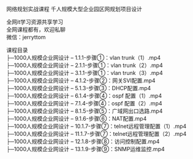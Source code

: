 网络规划实战课程 千人规模大型企业园区网规划项目设计

全网it学习资源共享学习<br>全网课程都有，欢迎私聊<br>微信：jerryttom<br>

课程目录<br> ├─1000人规模企业网设计 – 1.1.1-步骤①：vlan trunk（1）.mp4<br> ├─1000人规模企业网设计 – 2.1.1-步骤①：vlan trunk（2）.mp4<br> ├─1000人规模企业网设计 – 3.1.1-步骤①：vlan trunk（3）.mp4<br> ├─1000人规模企业网设计 – 4.1.2-步骤②：网关SVI配置.mp4<br> ├─1000人规模企业网设计 – 5.1.3-步骤③：DHCP配置.mp4<br> ├─1000人规模企业网设计 – 6.1.4-步骤④：ospf 配置（1）.mp4<br> ├─1000人规模企业网设计 – 7.1.4-步骤④：ospf 配置（2）.mp4<br> ├─1000人规模企业网设计 – 8.1.5-步骤⑤：广域网出口选路.mp4<br> ├─1000人规模企业网设计 – 9.1.6-步骤⑥：NAT配置.mp4<br> ├─1000人规模企业网设计 – 10.1.7-步骤⑦：telnet远程管理配置（1）.mp4<br> ├─1000人规模企业网设计 – 11.1.7-步骤⑦：telnet远程管理配置（2）.mp4<br> ├─1000人规模企业网设计 – 12.1.8-步骤⑧：访问控制配置.mp4<br> ├─1000人规模企业网设计 – 13.1.9-步骤⑨：SNMP运维监控.mp4